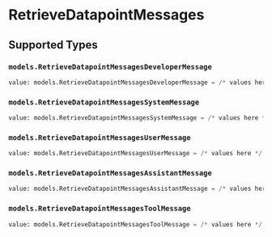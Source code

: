 # RetrieveDatapointMessages


## Supported Types

### `models.RetrieveDatapointMessagesDeveloperMessage`

```python
value: models.RetrieveDatapointMessagesDeveloperMessage = /* values here */
```

### `models.RetrieveDatapointMessagesSystemMessage`

```python
value: models.RetrieveDatapointMessagesSystemMessage = /* values here */
```

### `models.RetrieveDatapointMessagesUserMessage`

```python
value: models.RetrieveDatapointMessagesUserMessage = /* values here */
```

### `models.RetrieveDatapointMessagesAssistantMessage`

```python
value: models.RetrieveDatapointMessagesAssistantMessage = /* values here */
```

### `models.RetrieveDatapointMessagesToolMessage`

```python
value: models.RetrieveDatapointMessagesToolMessage = /* values here */
```

